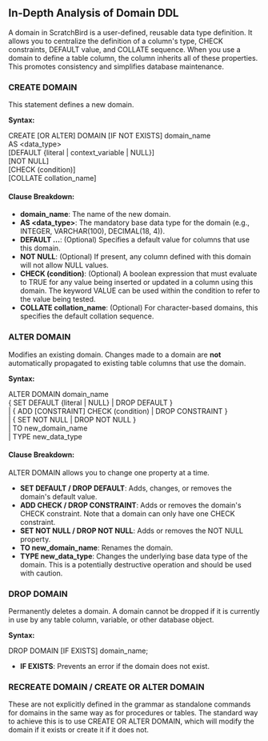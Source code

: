 ## **In-Depth Analysis of Domain DDL**

A domain in ScratchBird is a user-defined, reusable data type definition. It allows you to centralize the definition of a column's type, CHECK constraints, DEFAULT value, and COLLATE sequence. When you use a domain to define a table column, the column inherits all of these properties. This promotes consistency and simplifies database maintenance.

### **CREATE DOMAIN**

This statement defines a new domain.

**Syntax:**

CREATE \[OR ALTER\] DOMAIN \[IF NOT EXISTS\] domain\_name  
    AS \<data\_type\>  
    \[DEFAULT {literal | context\_variable | NULL}\]  
    \[NOT NULL\]  
    \[CHECK (condition)\]  
    \[COLLATE collation\_name\]

#### **Clause Breakdown:**

* **domain\_name**: The name of the new domain.  
* **AS \<data\_type\>**: The mandatory base data type for the domain (e.g., INTEGER, VARCHAR(100), DECIMAL(18, 4)).  
* **DEFAULT ...**: (Optional) Specifies a default value for columns that use this domain.  
* **NOT NULL**: (Optional) If present, any column defined with this domain will not allow NULL values.  
* **CHECK (condition)**: (Optional) A boolean expression that must evaluate to TRUE for any value being inserted or updated in a column using this domain. The keyword VALUE can be used within the condition to refer to the value being tested.  
* **COLLATE collation\_name**: (Optional) For character-based domains, this specifies the default collation sequence.

### **ALTER DOMAIN**

Modifies an existing domain. Changes made to a domain are **not** automatically propagated to existing table columns that use the domain.

**Syntax:**

ALTER DOMAIN domain\_name  
    { SET DEFAULT {literal | NULL} | DROP DEFAULT }  
  | { ADD \[CONSTRAINT\] CHECK (condition) | DROP CONSTRAINT }  
  | { SET NOT NULL | DROP NOT NULL }  
  | TO new\_domain\_name  
  | TYPE new\_data\_type

#### **Clause Breakdown:**

ALTER DOMAIN allows you to change one property at a time.

* **SET DEFAULT / DROP DEFAULT**: Adds, changes, or removes the domain's default value.  
* **ADD CHECK / DROP CONSTRAINT**: Adds or removes the domain's CHECK constraint. Note that a domain can only have one CHECK constraint.  
* **SET NOT NULL / DROP NOT NULL**: Adds or removes the NOT NULL property.  
* **TO new\_domain\_name**: Renames the domain.  
* **TYPE new\_data\_type**: Changes the underlying base data type of the domain. This is a potentially destructive operation and should be used with caution.

### **DROP DOMAIN**

Permanently deletes a domain. A domain cannot be dropped if it is currently in use by any table column, variable, or other database object.

**Syntax:**

DROP DOMAIN \[IF EXISTS\] domain\_name;

* **IF EXISTS**: Prevents an error if the domain does not exist.

### **RECREATE DOMAIN / CREATE OR ALTER DOMAIN**

These are not explicitly defined in the grammar as standalone commands for domains in the same way as for procedures or tables. The standard way to achieve this is to use CREATE OR ALTER DOMAIN, which will modify the domain if it exists or create it if it does not.